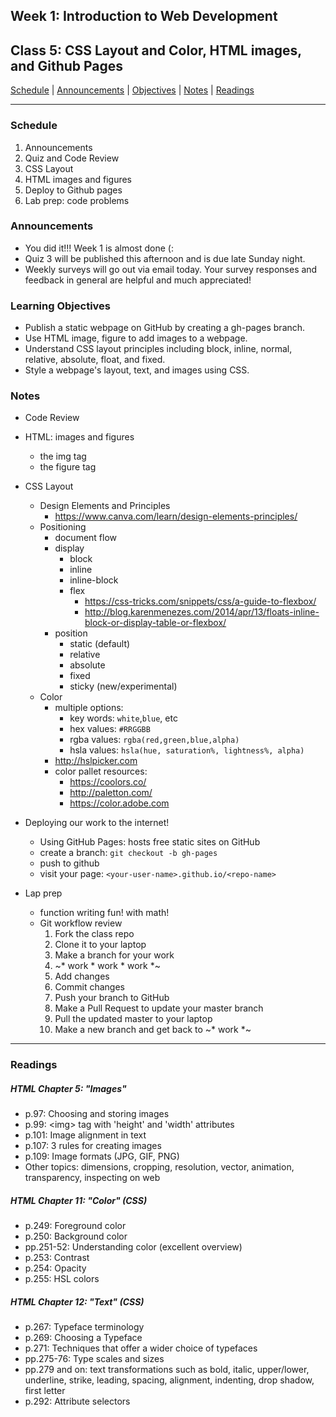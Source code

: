 ## **Week 1: Introduction to Web Development**
## Class 5: CSS Layout and Color, HTML images, and Github Pages

[Schedule](#schedule) | [Announcements](#announcements) | [Objectives](#learning-objectives) | [Notes](#notes) | [Readings](#readings)

<hr></hr>

### Schedule
1. Announcements
1. Quiz and Code Review
1. CSS Layout
1. HTML images and figures
1. Deploy to Github pages
1. Lab prep: code problems

### Announcements
- You did it!!! Week 1 is almost done (:
- Quiz 3 will be published this afternoon and is due late Sunday night.
- Weekly surveys will go out via email today. Your survey responses and feedback in general are helpful and much appreciated!

### Learning Objectives 
- Publish a static webpage on GitHub by creating a gh-pages branch.
- Use HTML image, figure to add images to a webpage.
- Understand CSS layout principles including block, inline, normal, relative, absolute, float, and fixed.
- Style a webpage's layout, text, and images using CSS.

### Notes
- Code Review

- HTML: images and figures
    - the img tag
    - the figure tag

- CSS Layout
    - Design Elements and Principles
        - https://www.canva.com/learn/design-elements-principles/
	- Positioning
		- document flow
		- display
			- block
			- inline
            - inline-block
			- flex
				- https://css-tricks.com/snippets/css/a-guide-to-flexbox/
                - http://blog.karenmenezes.com/2014/apr/13/floats-inline-block-or-display-table-or-flexbox/
		- position
			- static (default)
			- relative
			- absolute
			- fixed
			- sticky (new/experimental)
    - Color
        - multiple options:
            - key words: `white`,`blue`, etc
            - hex values: `#RRGGBB`
            - rgba values: `rgba(red,green,blue,alpha)`
            - hsla values: `hsla(hue, saturation%, lightness%, alpha)`
        - http://hslpicker.com
        - color pallet resources:
            - https://coolors.co/
            - http://paletton.com/
            - https://color.adobe.com

- Deploying our work to the internet!
    - Using GitHub Pages: hosts free static sites on GitHub
	- create a branch: `git checkout -b gh-pages`
	- push to github
	- visit your page: `<your-user-name>.github.io/<repo-name>`

- Lap prep
	- function writing fun! with math!
	- Git workflow review
        1. Fork the class repo
        1. Clone it to your laptop
        1. Make a branch for your work
        1. ~* work * work * work *~
        1. Add changes
        1. Commit changes
        1. Push your branch to GitHub
        1. Make a Pull Request to update your master branch
        1. Pull the updated master to your laptop
        1. Make a new branch and get back to ~* work *~

<hr></hr>

### Readings

##### HTML Chapter 5: "Images"

- p.97: Choosing and storing images
- p.99: \<img> tag with 'height' and 'width' attributes
- p.101: Image alignment in text
- p.107: 3 rules for creating images
- p.109: Image formats (JPG, GIF, PNG)
- Other topics: dimensions, cropping, resolution, vector, animation, transparency, inspecting on web

##### HTML Chapter 11: "Color" (CSS)

- p.249: Foreground color
- p.250: Background color
- pp.251-52: Understanding color (excellent overview)
- p.253: Contrast
- p.254: Opacity
- p.255: HSL colors

##### HTML Chapter 12: "Text" (CSS)

- p.267: Typeface terminology
- p.269: Choosing a Typeface
- p.271: Techniques that offer a wider choice of typefaces
- pp.275-76: Type scales and sizes
- pp.279 and on: text transformations such as bold, italic, upper/lower, underline, strike, leading, spacing, alignment, indenting, drop shadow, first letter
- p.292: Attribute selectors
